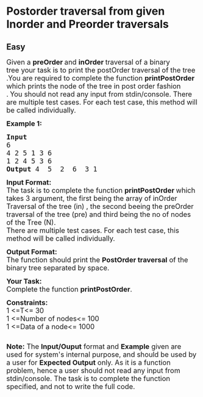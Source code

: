 # Postorder traversal from given Inorder and Preorder traversals
## Easy 
<div class="problem-statement">
                <p></p><p><span style="font-size:18px">Given a <strong>preOrder </strong>and <strong>inOrder </strong>traversal of a binary tree&nbsp;your task is to print the postOrder traversal of the tree .You are required to complete the function <strong>printPostOrder</strong><strong> </strong>which prints the node of the tree in post order fashion .<strong>&nbsp;</strong>You should not read any input from stdin/console.&nbsp;There are multiple test cases. For each test case, this method will be called individually.</span></p>

<p><span style="font-size:18px"><strong>Example 1:</strong></span></p>

<pre><span style="font-size:18px"><strong>Input</strong>
6
4 2 5 1 3 6
1 2 4 5 3 6</span>
<span style="font-size:18px"><strong>Output </strong>4  5  2  6  3 1</span></pre>

<p><span style="font-size:18px"><strong>Input Format:</strong><br>
The task is to complete the function&nbsp;<strong>printPostOrder&nbsp;</strong>which takes 3&nbsp;argument, the first being the array of inOrder Traversal of the tree (in) , the second beeing the preOrder traversal of the tree (pre) and third being the no of nodes of the Tree (N).<br>
There are multiple test cases. For each test case, this method will be called individually.</span></p>

<p><span style="font-size:18px"><strong>Output Format:</strong><br>
The function should print the <strong>PostOrder traversal</strong> of the binary tree separated by space.</span></p>

<p><strong><span style="font-size:18px">Your Task:</span></strong><br>
<span style="font-size:18px">Complete the function <strong>printPostOrder</strong>.</span></p>

<p><span style="font-size:18px"><strong>Constraints:</strong><br>
1 &lt;=T&lt;= 30<br>
1 &lt;=Number of nodes&lt;= 100<br>
1 &lt;=Data of a node&lt;= 1000</span></p>

<p><br>
<span style="font-size:18px"><strong>Note:</strong>&nbsp;The&nbsp;<strong>Input/Ouput</strong>&nbsp;format and&nbsp;<strong>Example</strong>&nbsp;given are used for system's internal purpose, and should be used by a user for&nbsp;<strong>Expected Output</strong>&nbsp;only. As it is a function problem, hence a user should not read any input from stdin/console. The task is to complete the function specified, and not to write the full code.</span></p>

<p>&nbsp;</p>
 <p></p>
            </div>
